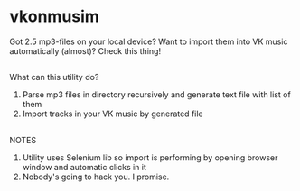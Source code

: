 # vkonmusim
Got 2.5 mp3-files on your local device? Want to import them into VK music automatically (almost)? Check this thing!
##
What can this utility do?
1. Parse mp3 files in directory recursively and generate text file with list of them
2. Import tracks in your VK music by generated file
##
NOTES
1. Utility uses Selenium lib so import is performing by opening browser window and automatic clicks in it
2. Nobody's going to hack you. I promise.